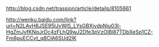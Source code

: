 http://blog.csdn.net/trassion/article/details/8105661


http://wenku.baidu.com/link?url=N2LAyH6JSE95IJvWlS_LYsGBXjvdpNju03l-HgZmJyfKNqJrDc4zFLhQ9wJ2Dfe3pVzOlBl87TDbXeSp1CZ-Fm8puECCvt_q8ClA6SUd2IK